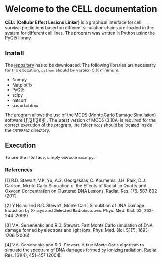 # Welcome to the CELL documentation

**CELL (Cellular Effect Lesions Linker)** is a graphical interface for cell survival predictions based on different simulation chains pre-loaded in the system for different cell lines. The program was written in Python using the PyQt5 library.

## Install

The [repository](https://github.com/mpvalen/interfaz_grafica_adn) has to be downloaded. The following libraries are necessary for the execution,  `python`  should be version 3.X minimum.

- Numpy
- Matplotlib
- PyQt5
- scipy
- natsort
- uncertainties

The program allows the use of the [MCDS](https://faculty.washington.edu/trawets/mcds/) (Monte Carlo Damage Simulation) software [[1]](#references)[[2]](#references)[[3]](#references)[[4]](#references) . The latest version of MCDS (3.10A) is required for the correct execution of the program, the folder  `mcds` should be located inside the `INTERFAZ` directory.

## Execution

To use the interface, simply execute `main.py`.

### References

[1] R.D. Stewart, V.K. Yu, A.G. Georgakilas, C. Koumenis, J.H. Park, D.J. Carlson, Monte Carlo Simulation of the Effects of Radiation Quality and Oxygen Concentration on Clustered DNA Lesions. Radiat. Res. 176, 587-602 (2011)

[2] Y Hsiao and  R.D. Stewart, Monte Carlo Simulation of DNA Damage Induction by X-rays and Selected Radioisotopes. Phys. Med. Biol. 53, 233-244 (2008)

[3] V.A. Semenenko and R.D. Stewart. Fast Monte Carlo simulation of DNA damage formed by electrons and light ions. Phys. Med. Biol. 51(7), 1693-1706 (2006)

[4] V.A. Semenenko and R.D. Stewart. A fast Monte Carlo algorithm to simulate the spectrum of DNA damages formed by ionizing radiation. Radiat Res. 161(4), 451-457 (2004).